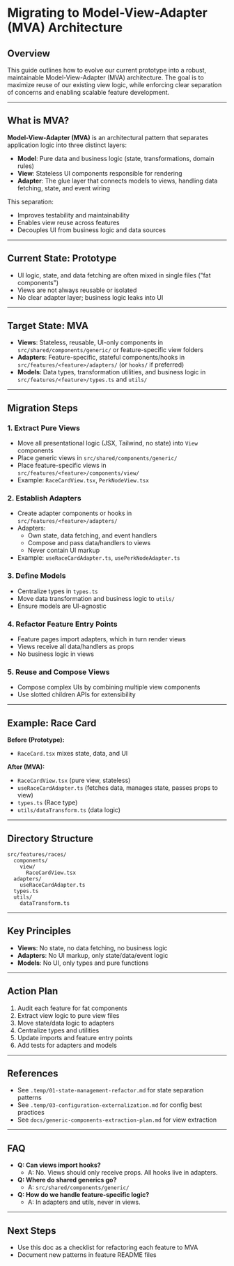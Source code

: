 # Migrating to Model-View-Adapter (MVA) Architecture

## Overview

This guide outlines how to evolve our current prototype into a robust, maintainable Model-View-Adapter (MVA) architecture. The goal is to maximize reuse of our existing view logic, while enforcing clear separation of concerns and enabling scalable feature development.

---

## What is MVA?

**Model-View-Adapter (MVA)** is an architectural pattern that separates application logic into three distinct layers:

- **Model**: Pure data and business logic (state, transformations, domain rules)
- **View**: Stateless UI components responsible for rendering
- **Adapter**: The glue layer that connects models to views, handling data fetching, state, and event wiring

This separation:
- Improves testability and maintainability
- Enables view reuse across features
- Decouples UI from business logic and data sources

---

## Current State: Prototype

- UI logic, state, and data fetching are often mixed in single files ("fat components")
- Views are not always reusable or isolated
- No clear adapter layer; business logic leaks into UI

---

## Target State: MVA

- **Views**: Stateless, reusable, UI-only components in `src/shared/components/generic/` or feature-specific view folders
- **Adapters**: Feature-specific, stateful components/hooks in `src/features/<feature>/adapters/` (or `hooks/` if preferred)
- **Models**: Data types, transformation utilities, and business logic in `src/features/<feature>/types.ts` and `utils/`

---

## Migration Steps

### 1. Extract Pure Views
- Move all presentational logic (JSX, Tailwind, no state) into `View` components
- Place generic views in `src/shared/components/generic/`
- Place feature-specific views in `src/features/<feature>/components/view/`
- Example: `RaceCardView.tsx`, `PerkNodeView.tsx`

### 2. Establish Adapters
- Create adapter components or hooks in `src/features/<feature>/adapters/`
- Adapters:
  - Own state, data fetching, and event handlers
  - Compose and pass data/handlers to views
  - Never contain UI markup
- Example: `useRaceCardAdapter.ts`, `usePerkNodeAdapter.ts`

### 3. Define Models
- Centralize types in `types.ts`
- Move data transformation and business logic to `utils/`
- Ensure models are UI-agnostic

### 4. Refactor Feature Entry Points
- Feature pages import adapters, which in turn render views
- Views receive all data/handlers as props
- No business logic in views

### 5. Reuse and Compose Views
- Compose complex UIs by combining multiple view components
- Use slotted children APIs for extensibility

---

## Example: Race Card

**Before (Prototype):**
- `RaceCard.tsx` mixes state, data, and UI

**After (MVA):**
- `RaceCardView.tsx` (pure view, stateless)
- `useRaceCardAdapter.ts` (fetches data, manages state, passes props to view)
- `types.ts` (Race type)
- `utils/dataTransform.ts` (data logic)

---

## Directory Structure

```
src/features/races/
  components/
    view/
      RaceCardView.tsx
  adapters/
    useRaceCardAdapter.ts
  types.ts
  utils/
    dataTransform.ts
```

---

## Key Principles
- **Views**: No state, no data fetching, no business logic
- **Adapters**: No UI markup, only state/data/event logic
- **Models**: No UI, only types and pure functions

---

## Action Plan
1. Audit each feature for fat components
2. Extract view logic to pure view files
3. Move state/data logic to adapters
4. Centralize types and utilities
5. Update imports and feature entry points
6. Add tests for adapters and models

---

## References
- See `.temp/01-state-management-refactor.md` for state separation patterns
- See `.temp/03-configuration-externalization.md` for config best practices
- See `docs/generic-components-extraction-plan.md` for view extraction

---

## FAQ
- **Q: Can views import hooks?**
  - A: No. Views should only receive props. All hooks live in adapters.
- **Q: Where do shared generics go?**
  - A: `src/shared/components/generic/`
- **Q: How do we handle feature-specific logic?**
  - A: In adapters and utils, never in views.

---

## Next Steps
- Use this doc as a checklist for refactoring each feature to MVA
- Document new patterns in feature README files 